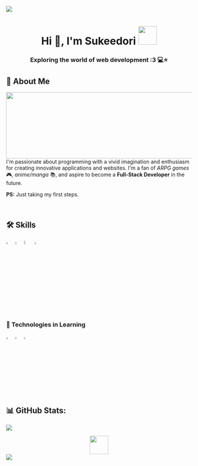 <!--horizontal divider(gradiant)-->
<img src="https://user-images.githubusercontent.com/73097560/115834477-dbab4500-a447-11eb-908a-139a6edaec5c.gif">

<h1 align="center">Hi 👋, I'm Sukeedori
 <img src="https://images-wixmp-ed30a86b8c4ca887773594c2.wixmp.com/f/c378d0ed-9194-4621-9b8f-75589d8707fe/d7k72t5-fef46669-ab39-4c1a-a794-0dec266e8d36.gif?token=eyJ0eXAiOiJKV1QiLCJhbGciOiJIUzI1NiJ9.eyJzdWIiOiJ1cm46YXBwOjdlMGQxODg5ODIyNjQzNzNhNWYwZDQxNWVhMGQyNmUwIiwiaXNzIjoidXJuOmFwcDo3ZTBkMTg4OTgyMjY0MzczYTVmMGQ0MTVlYTBkMjZlMCIsIm9iaiI6W1t7InBhdGgiOiJcL2ZcL2MzNzhkMGVkLTkxOTQtNDYyMS05YjhmLTc1NTg5ZDg3MDdmZVwvZDdrNzJ0NS1mZWY0NjY2OS1hYjM5LTRjMWEtYTc5NC0wZGVjMjY2ZThkMzYuZ2lmIn1dXSwiYXVkIjpbInVybjpzZXJ2aWNlOmZpbGUuZG93bmxvYWQiXX0.2F_PXw8i1DROcsMVx_rUX9eJPpGlN8moxwgAKN--5oU" width="50">
</h1>
<h3 align="center">Exploring the world of web development :3 💻⭐</h3>

## 🚀 About Me


<a target="_blank" align="center">
  <img align="left" height="180" width="550"  src="https://pbs.twimg.com/media/GQPBiGeWQAANXxA?format=jpg&name=medium">
</a>

I'm passionate about programming with a vivid imagination and enthusiasm for creating innovative applications and websites. I'm a fan of <em>ARPG games</em> 🎮, <em>anime/manga</em> 📚, and aspire to become a <strong>Full-Stack Developer</strong> in the future. 

<strong>PS:</strong> Just taking my first steps.

<br>

## 🛠 Skills

<p>
  <img src="https://api.iconify.design/vscode-icons:file-type-html.svg" width="4%"/>
  <img src="https://api.iconify.design/vscode-icons:file-type-css.svg" width="4%"/>
  <img src="https://camo.githubusercontent.com/b872b9ada0c2c3d373bbb0c356eb4af353127335fc3d2e611964433864ab4de1/68747470733a2f2f676574626f6f7473747261702e636f6d2f646f63732f352e322f6173736574732f6272616e642f626f6f7473747261702d6c6f676f2d736861646f772e706e67" width="5%"/>
    <img src="https://api.iconify.design/vscode-icons:file-type-js-official.svg" width="4%"/>
</p>

### 🧠 Technologies in Learning
<p>
    <img src="https://api.iconify.design/vscode-icons:file-type-js-official.svg" width="4%"/>
    <img src="https://api.iconify.design/vscode-icons:file-type-python.svg" width="4%"/>
    <img src="https://api.iconify.design/vscode-icons:file-type-reactjs.svg" width="4%"/>
</p>

## 📊 GitHub Stats:
<!--
![](https://github-readme-streak-stats.herokuapp.com/?user=Sukeedori&theme=dark&hide_border=false)<br/>
-->
![](https://github-readme-stats.vercel.app/api/top-langs/?username=Sukeedori&theme=dark&hide_border=false&include_all_commits=false&count_private=false&layout=compact)

<div align="center">
<img src="https://i.pinimg.com/originals/5f/5f/c0/5f5fc0551266042ffeb3302bcd3b106f.gif" width="50">
</div>
<img src="https://user-images.githubusercontent.com/73097560/115834477-dbab4500-a447-11eb-908a-139a6edaec5c.gif">




